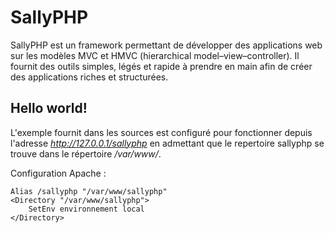 SallyPHP
========

SallyPHP est un framework permettant de développer des applications web sur les modèles MVC et HMVC (hierarchical model–view–controller). Il fournit des outils simples, légés et rapide à prendre en main afin de créer des applications riches et structurées.

## Hello world!

L'exemple fournit dans les sources est configuré pour fonctionner depuis l'adresse *http://127.0.0.1/sallyphp* en admettant que le repertoire sallyphp se trouve dans le répertoire */var/www/*.

Configuration Apache :

    Alias /sallyphp "/var/www/sallyphp"
    <Directory "/var/www/sallyphp">
        SetEnv environnement local
    </Directory>